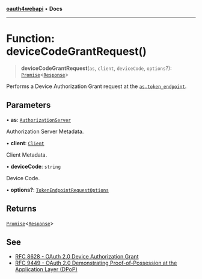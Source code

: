 [**oauth4webapi**](../README.md) • **Docs**

***

# Function: deviceCodeGrantRequest()

> **deviceCodeGrantRequest**(`as`, `client`, `deviceCode`, `options`?): [`Promise`](https://developer.mozilla.org/docs/Web/JavaScript/Reference/Global_Objects/Promise)\<[`Response`](https://developer.mozilla.org/docs/Web/API/Response)\>

Performs a Device Authorization Grant request at the
[`as.token_endpoint`](../interfaces/AuthorizationServer.md#token_endpoint).

## Parameters

• **as**: [`AuthorizationServer`](../interfaces/AuthorizationServer.md)

Authorization Server Metadata.

• **client**: [`Client`](../interfaces/Client.md)

Client Metadata.

• **deviceCode**: `string`

Device Code.

• **options?**: [`TokenEndpointRequestOptions`](../interfaces/TokenEndpointRequestOptions.md)

## Returns

[`Promise`](https://developer.mozilla.org/docs/Web/JavaScript/Reference/Global_Objects/Promise)\<[`Response`](https://developer.mozilla.org/docs/Web/API/Response)\>

## See

 - [RFC 8628 - OAuth 2.0 Device Authorization Grant](https://www.rfc-editor.org/rfc/rfc8628.html#section-3.4)
 - [RFC 9449 - OAuth 2.0 Demonstrating Proof-of-Possession at the Application Layer (DPoP)](https://www.rfc-editor.org/rfc/rfc9449.html#name-dpop-access-token-request)
